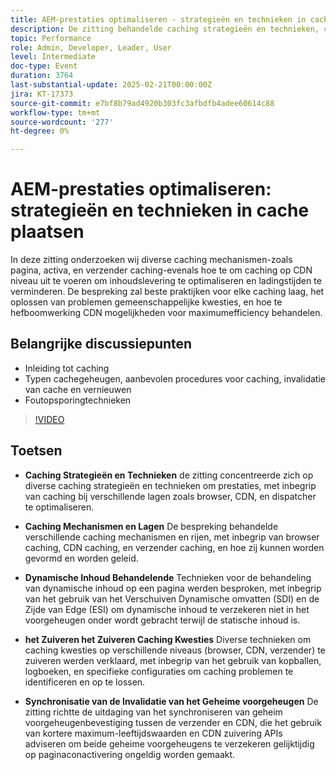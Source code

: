 ```yaml
---
title: AEM-prestaties optimaliseren - strategieën en technieken in cache plaatsen
description: De zitting behandelde caching strategieën en technieken, caching mechanismen en rijen, dynamische inhoud behandeling, het zuiveren caching kwesties, en het synchroniseren van geheim voorgeheugenongeldigverklaring tussen de verzender en CDN.
topic: Performance
role: Admin, Developer, Leader, User
level: Intermediate
doc-type: Event
duration: 3764
last-substantial-update: 2025-02-21T00:00:00Z
jira: KT-17373
source-git-commit: e7bf8b79ad4920b303fc3afbdfb4adee60614c88
workflow-type: tm+mt
source-wordcount: '277'
ht-degree: 0%

---
```



# AEM-prestaties optimaliseren: strategieën en technieken in cache plaatsen

In deze zitting onderzoeken wij diverse caching mechanismen-zoals pagina, activa, en verzender caching-evenals hoe te om caching op CDN niveau uit te voeren om inhoudslevering te optimaliseren en ladingstijden te verminderen. De bespreking zal beste praktijken voor elke caching laag, het oplossen van problemen gemeenschappelijke kwesties, en hoe te hefboomwerking CDN mogelijkheden voor maximumefficiency behandelen.

## Belangrijke discussiepunten

* Inleiding tot caching
* Typen cachegeheugen, aanbevolen procedures voor caching, invalidatie van cache en vernieuwen
* Foutopsporingtechnieken

>[!VIDEO](https://video.tv.adobe.com/v/3444452/?learn=on&enablevpops)

## Toetsen

* **Caching Strategieën en Technieken** de zitting concentreerde zich op diverse caching strategieën en technieken om prestaties, met inbegrip van caching bij verschillende lagen zoals browser, CDN, en dispatcher te optimaliseren.

* **Caching Mechanismen en Lagen** De bespreking behandelde verschillende caching mechanismen en rijen, met inbegrip van browser caching, CDN caching, en verzender caching, en hoe zij kunnen worden gevormd en worden geleid.

* **Dynamische Inhoud Behandelende** Technieken voor de behandeling van dynamische inhoud op een pagina werden besproken, met inbegrip van het gebruik van het Verschuiven Dynamische omvatten (SDI) en de Zijde van Edge (ESI) om dynamische inhoud te verzekeren niet in het voorgeheugen onder wordt gebracht terwijl de statische inhoud is.

* **het Zuiveren het Zuiveren Caching Kwesties** Diverse technieken om caching kwesties op verschillende niveaus (browser, CDN, verzender) te zuiveren werden verklaard, met inbegrip van het gebruik van kopballen, logboeken, en specifieke configuraties om caching problemen te identificeren en op te lossen.

* **Synchronisatie van de Invalidatie van het Geheime voorgeheugen** De zitting richtte de uitdaging van het synchroniseren van geheim voorgeheugenbevestiging tussen de verzender en CDN, die het gebruik van kortere maximum-leeftijdswaarden en CDN zuivering APIs adviseren om beide geheime voorgeheugens te verzekeren gelijktijdig op paginaconactivering ongeldig worden gemaakt.